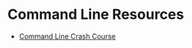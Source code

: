 # Command Line Resources

- [Command Line Crash Course](https://developer.mozilla.org/en-US/docs/Learn/Tools_and_testing/Understanding_client-side_tools/Command_line)
